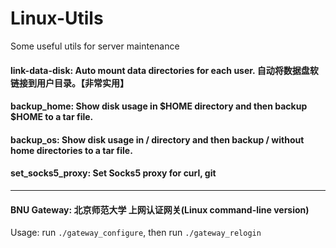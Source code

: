 # Linux-Utils
Some useful utils for server maintenance

#### link-data-disk: Auto mount data directories for each user. 自动将数据盘软链接到用户目录。【非常实用】

#### backup_home: Show disk usage in $HOME directory and then backup $HOME to a tar file.
#### backup_os: Show disk usage in / directory and then backup / without home directories to a tar file.

#### set_socks5_proxy: Set Socks5 proxy for curl, git

---
#### BNU Gateway: 北京师范大学 上网认证网关(Linux command-line version)
  Usage: run `./gateway_configure`, then run `./gateway_relogin`

